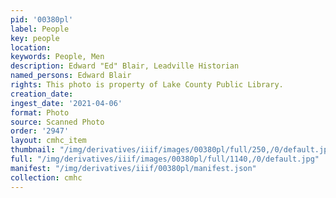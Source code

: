 ```yaml
---
pid: '00380pl'
label: People
key: people
location: 
keywords: People, Men
description: Edward "Ed" Blair, Leadville Historian
named_persons: Edward Blair
rights: This photo is property of Lake County Public Library.
creation_date: 
ingest_date: '2021-04-06'
format: Photo
source: Scanned Photo
order: '2947'
layout: cmhc_item
thumbnail: "/img/derivatives/iiif/images/00380pl/full/250,/0/default.jpg"
full: "/img/derivatives/iiif/images/00380pl/full/1140,/0/default.jpg"
manifest: "/img/derivatives/iiif/00380pl/manifest.json"
collection: cmhc
---
```

